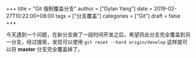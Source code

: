 +++
title = "Git 强制覆盖分支"
author = ["Dylan Yang"]
date = 2019-02-27T10:22:00+08:00
tags = ["分支覆盖"]
categories = ["Git"]
draft = false
+++

今天遇到一个问题，在新分支做了一段时间开发之后，希望将此分支完全覆盖到另一分支，经过搜索，发现可以使用 `git reset --hard origin/develop` 这样就可以将 **master** 分支完全覆盖掉了。
